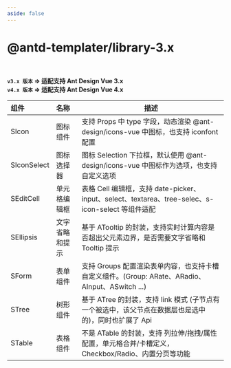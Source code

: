 ```yaml
---
aside: false
---
```


# @antd-templater/library-3.x

<br/>

**`v3.x 版本` => 适配支持 Ant Design Vue 3.x**  
**`v4.x 版本` => 适配支持 Ant Design Vue 4.x**

| 组件        | 名称           | 描述                                                                                                 |
| :---------- | :------------- | ---------------------------------------------------------------------------------------------------- |
| SIcon       | 图标组件       | 支持 Props 中 type 字段，动态渲染 @ant-design/icons-vue 中图标，也支持 iconfont 配置                 |
| SIconSelect | 图标选择器     | 图标 Selection 下拉框，默认使用 @ant-design/icons-vue 中图标作为选项，也支持自定义选项               |
| SEditCell   | 单元格编辑框   | 表格 Cell 编辑框，支持 date-picker、input、select、textarea、tree-selec、s-icon-select 等组件适配    |
| SEllipsis   | 文字省略和提示 | 基于 ATooltip 的封装，支持实时计算内容是否超出父元素边界，是否需要文字省略和 Tooltip 提示            |
| SForm       | 表单组件       | 支持 Groups 配置渲染表单内容，也支持卡槽自定义组件。(Group: ARate、ARadio、AInput、ASwitch ...)      |
| STree       | 树形组件       | 基于 ATree 的封装，支持 link 模式 (子节点有一个被选中，该父节点在数据层也是选中的)，同时也扩展了 Api |
| STable      | 表格组件       | 不是 ATable 的封装，支持 列拉伸/拖拽/属性配置，单元格合并/卡槽定义，Checkbox/Radio、内置分页等功能   |

